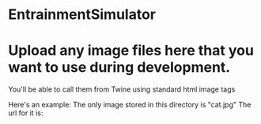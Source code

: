 # EntrainmentSimulator
# Upload any image files here that you want to use during development.
You'll be able to call them from Twine using standard html image tags

Here's an example: The only image stored in this directory is "cat.jpg"
The url for it is: 

